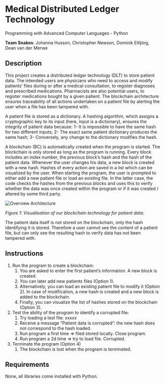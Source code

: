# Medical Distributed Ledger Technology 

Programming with Advanced Computer Languages - Python

**Team Snakes**: Johanna Husson, Christopher Newson, Dominik Eitljörg, Dean van der Merwe

## Description

This project creates a distributed ledger technology (DLT) to store patient data. The intended users are physicians who need to access and modify patients’ files during or after a medical consultation, to register diagnoses and prescribed medications. Pharmacists are also potential users, to register medications bought by a given patient. The blockchain architecture ensures traceability of all actions undertaken on a patient file by alerting the user when a file has been tampered with. 

A patient file is stored as a dictionary. A hashing algorithm, which assigns a cryptographic key to its input (here, input is a dictionary), ensures the integrity of patient data because: 1- It is impossible to have the same hash for two different inputs; 2- The exact same patient dictionary produces the same hash; 3- Conversely, any change to the dictionary modifies the hash. 

A blockchain (BC) is automatically created when the program is started. The blockchain is only stored as long as the program is running. Every block includes an index number, the previous block’s hash and the hash of the patient data. Whenever the user changes his data, a new block is created with a new hash. Hashes of every action are saved in a list which can be visualized by the user. When starting the program, the user is prompted to either add a new patient file or load an existing file. In the latter case, the code checks the hashes from the previous blocks and uses this to verify whether the data was once created within the program or if it was created / altered by some third party.   


![Overview Architecture](https://user-images.githubusercontent.com/42732444/58156193-d8184d80-7c75-11e9-8620-4d5ce8b65fc1.png)
 
*Figure 1: Visualisation of our blockchain technology for patient data.*

The patient data itself is not stored on the blockchain, only the hash identifying it is stored. Therefore a user cannot see the content of a patient file, but can only see the resulting hash to verify data has not been tampered with. 

## Instructions

1.	Run the program to create a blockchain:
	1.	You are asked to enter the first patient’s information. A new block is created. 
	2.	You can later add new patients files (Option 1). 
	3.	Alternatively, you can load an existing patient file to modify it (Option 2). In case of modification, a new hash is created and a new block is added to the blockchain. 
	4.	Finally, you can visualize the list of hashes stored on the blockchain (Option 3). 
2.	Test the ability of the program to identify a corrupted file:
	1.	Try loading a test file: xxxxx
	2.	Receive a message “Patient data is corrupted”: the new hash does not correspond to the hash loaded.  
	3.	Run program a first time ⇒ filed stored locally. Close program. 
	4.	Run program a 2d time ⇒ try to load file. Corrupted. 
3.	Terminate the program (Option 4)
	1.	The blockchain is lost when the program is terminated. 

## Requirements

None, all libraries come installed with Python. 
